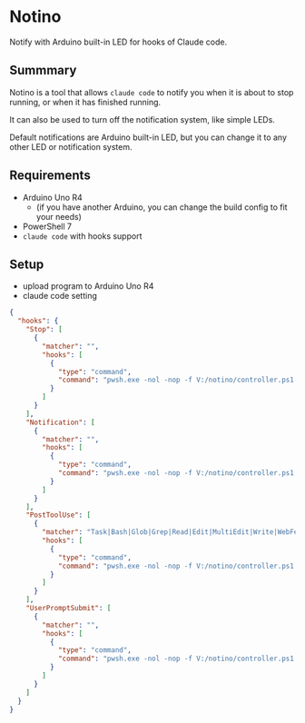 # Notino

Notify with Arduino built-in LED for hooks of Claude code.

## Summmary

Notino is a tool that allows `claude code` to notify you when it is about to stop running, or when it has finished running.

It can also be used to turn off the notification system, like simple LEDs.

Default notifications are Arduino built-in LED, but you can change it to any other LED or notification system.

## Requirements

- Arduino Uno R4
  - (if you have another Arduino, you can change the build config to fit your needs)
- PowerShell 7
- `claude code` with hooks support

## Setup

- upload program to Arduino Uno R4
- claude code setting

```json
{
  "hooks": {
    "Stop": [
      {
        "matcher": "",
        "hooks": [
          {
            "type": "command",
            "command": "pwsh.exe -nol -nop -f V:/notino/controller.ps1 -On"
          }
        ]
      }
    ],
    "Notification": [
      {
        "matcher": "",
        "hooks": [
          {
            "type": "command",
            "command": "pwsh.exe -nol -nop -f V:/notino/controller.ps1 -On"
          }
        ]
      }
    ],
    "PostToolUse": [
      {
        "matcher": "Task|Bash|Glob|Grep|Read|Edit|MultiEdit|Write|WebFetch|WebSearch",
        "hooks": [
          {
            "type": "command",
            "command": "pwsh.exe -nol -nop -f V:/notino/controller.ps1 -Off"
          }
        ]
      }
    ],
    "UserPromptSubmit": [
      {
        "matcher": "",
        "hooks": [
          {
            "type": "command",
            "command": "pwsh.exe -nol -nop -f V:/notino/controller.ps1 -Off"
          }
        ]
      }
    ]
  }
}
```

